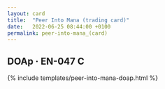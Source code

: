 ```yaml
---
layout: card
title:  "Peer Into Mana (trading card)"
date:   2022-06-25 08:44:00 +0100
permalink: peer-into-mana_(card)
---
```


## DOAp &middot; EN-047 C

{% include templates/peer-into-mana-doap.html %}